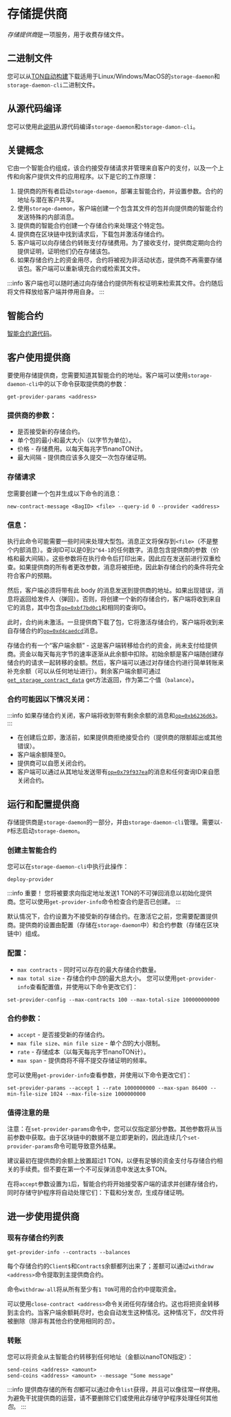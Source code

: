 # 存储提供商
*存储提供商*是一项服务，用于收费存储文件。

## 二进制文件

您可以从[TON自动构建](https://github.com/ton-blockchain/ton/releases/latest)下载适用于Linux/Windows/MacOS的`storage-daemon`和`storage-daemon-cli`二进制文件。

## 从源代码编译

您可以使用此[说明](/develop/howto/compile#storage-daemon)从源代码编译`storage-daemon`和`storage-damon-cli`。

## 关键概念
它由一个智能合约组成，该合约接受存储请求并管理来自客户的支付，以及一个上传和向客户提供文件的应用程序。以下是它的工作原理：

1. 提供商的所有者启动`storage-daemon`，部署主智能合约，并设置参数。合约的地址与潜在客户共享。
2. 使用`storage-daemon`，客户端创建一个包含其文件的包并向提供商的智能合约发送特殊的内部消息。
3. 提供商的智能合约创建一个存储合约来处理这个特定包。
4. 提供商在区块链中找到请求后，下载包并激活存储合约。
5. 客户端可以向存储合约转账支付存储费用。为了接收支付，提供商定期向合约提供证明，证明他们仍在存储该包。
6. 如果存储合约上的资金用尽，合约将被视为非活动状态，提供商不再需要存储该包。客户端可以重新填充合约或检索其文件。

:::info
客户端也可以随时通过向存储合约提供所有权证明来检索其文件。合约随后将文件释放给客户端并停用自身。
:::

## 智能合约

[智能合约源代码](https://github.com/ton-blockchain/ton/tree/master/storage/storage-daemon/smartcont)。

## 客户使用提供商
要使用存储提供商，您需要知道其智能合约的地址。客户端可以使用`storage-daemon-cli`中的以下命令获取提供商的参数：
```
get-provider-params <address>
```

### 提供商的参数：

* 是否接受新的存储合约。
* 单个包的最小和最大大小（以字节为单位）。
* 价格 - 存储费用。以每天每兆字节nanoTON计。
* 最大间隔 - 提供商应该多久提交一次包存储证明。

### 存储请求

您需要创建一个包并生成以下命令的消息：

```
new-contract-message <BagID> <file> --query-id 0 --provider <address>
```

### 信息：

执行此命令可能需要一些时间来处理大型包。消息正文将保存到`<file>`（不是整个内部消息）。查询ID可以是0到`2^64-1`的任何数字。消息包含提供商的参数（价格和最大间隔）。这些参数将在执行命令后打印出来，因此应在发送前进行双重检查。如果提供商的所有者更改参数，消息将被拒绝，因此新存储合约的条件将完全符合客户的预期。

然后，客户端必须将带有此 body 的消息发送到提供商的地址。如果出现错误，消息将返回给发件人（弹回）。否则，将创建一个新的存储合约，客户端将收到来自它的消息，其中包含[`op=0xbf7bd0c1`](https://github.com/ton-blockchain/ton/tree/testnet/storage/storage-daemon/smartcont/constants.fc#L3)和相同的查询ID。

此时，合约尚未激活。一旦提供商下载了包，它将激活存储合约，客户端将收到来自存储合约的[`op=0xd4caedcd`](https://github.com/SpyCheese/ton/blob/tonstorage/storage/storage-daemon/smartcont/constants.fc#L4)消息。

存储合约有一个“客户端余额” - 这是客户端转移给合约的资金，尚未支付给提供商。资金以每天每兆字节的速率逐渐从此余额中扣除。初始余额是客户端随创建存储合约的请求一起转移的金额。然后，客户端可以通过对存储合约进行简单转账来补充余额（可以从任何地址进行）。剩余客户端余额可通过[`get_storage_contract_data`](https://github.com/ton-blockchain/ton/tree/testnet/storage/storage-daemon/smartcont/storage-contract.fc#L222) get方法返回，作为第二个值（`balance`）。

### 合约可能因以下情况关闭：

:::info
如果存储合约关闭，客户端将收到带有剩余余额的消息和[`op=0xb6236d63`](https://github.com/ton-blockchain/ton/tree/testnet/storage/storage-daemon/smartcont/constants.fc#L6)。
:::

* 在创建后立即，激活前，如果提供商拒绝接受合约（提供商的限额超出或其他错误）。
* 客户端余额降至0。
* 提供商可以自愿关闭合约。
* 客户端可以通过从其地址发送带有[`op=0x79f937ea`](https://github.com/ton-blockchain/ton/tree/testnet/storage/storage-daemon/smartcont/constants.fc#L2)的消息和任何查询ID来自愿关闭合约。

## 运行和配置提供商
存储提供商是`storage-daemon`的一部分，并由`storage-daemon-cli`管理。需要以`-P`标志启动`storage-daemon`。

### 创建主智能合约

您可以在`storage-daemon-cli`中执行此操作：
```
deploy-provider
```

:::info 重要！
您将被要求向指定地址发送1 TON的不可弹回消息以初始化提供商。您可以使用`get-provider-info`命令检查合约是否已创建。
:::

默认情况下，合约设置为不接受新的存储合约。在激活它之前，您需要配置提供商。提供商的设置由配置（存储在`storage-daemon`中）和合约参数（存储在区块链中）组成。

### 配置：
* `max contracts` - 同时可以存在的最大存储合约数量。
* `max total size` - 存储合约中*包*的最大总大小。
您可以使用`get-provider-info`查看配置值，并使用以下命令更改它们：
```
set-provider-config --max-contracts 100 --max-total-size 100000000000
```

### 合约参数：
* `accept` - 是否接受新的存储合约。
* `max file size`、`min file size` - 单个*包*的大小限制。
* `rate` - 存储成本（以每天每兆字节nanoTON计）。
* `max span` - 提供商将不得不提交存储证明的频率。

您可以使用`get-provider-info`查看参数，并使用以下命令更改它们：
```
set-provider-params --accept 1 --rate 1000000000 --max-span 86400 --min-file-size 1024 --max-file-size 1000000000
```

### 值得注意的是

注意：在`set-provider-params`命令中，您可以仅指定部分参数。其他参数将从当前参数中获取。由于区块链中的数据不是立即更新的，因此连续几个`set-provider-params`命令可能导致意外结果。

建议最初在提供商的余额上放置超过1 TON，以便有足够的资金支付与存储合约相关的手续费。但不要在第一个不可反弹消息中发送太多TON。

在将`accept`参数设置为`1`后，智能合约将开始接受客户端的请求并创建存储合约，同时存储守护程序将自动处理它们：下载和分发*包*，生成存储证明。

## 进一步使用提供商

### 现有存储合约列表

```
get-provider-info --contracts --balances
```
每个存储合约的`Client$`和`Contract$`余额都列出来了；差额可以通过`withdraw <address>`命令提取到主提供商合约。

命令`withdraw-all`将从所有至少有`1 TON`可用的合约中提取资金。

可以使用`close-contract <address>`命令关闭任何存储合约。这也将把资金转移到主合约。当客户端余额耗尽时，也会自动发生这种情况。这种情况下，*包*文件将被删除（除非有其他合约使用相同的*包*）。

### 转账

您可以将资金从主智能合约转移到任何地址（金额以nanoTON指定）：
```
send-coins <address> <amount>
send-coins <address> <amount> --message "Some message"
```

:::info
提供商存储的所有*包*都可以通过命令`list`获得，并且可以像往常一样使用。为避免干扰提供商的运营，请不要删除它们或使用此存储守护程序处理任何其他*包*。
:::
